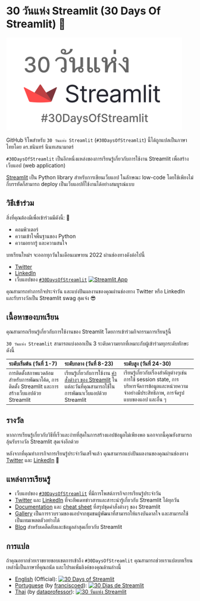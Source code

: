 # 30 วันแห่ง Streamlit (30 Days Of Streamlit) 🎈

<img src='3CF94DF2-800F-4696-BB9E-C86D38B73779.png' height=250>

GitHub รีโพสำหรับ `30 วันแห่ง Streamlit` (`#30DaysOfStreamlit`) นี้ได้ถูกแปลเป็นภาษาไทยโดย ดร.ชนินทร์ นีนทเสนามาตร์

`#30DaysOfStreamlit` เป็นอีกหนึ่งแหล่งของการเรียนรู้เกี่ยวกับการใช้งาน Streamlit เพื่อสร้างเว็บแอป (web application)

[Streamlit](https://streamlit.io) เป็น Python library สำหรับการเขียนเว็บแอป ในลักษณะ low-code โดยใช้เพียงไม่กี่บรรทัดก็สามารถ deploy เป็นเว็บแอปที่ใช้งานได้อย่างสมบูรณ์แบบ


## วิธีเข้าร่วม

สิ่งที่คุณต้องมีเพื่อเข้าร่วมมีดังนี้: 🧠
- คอมพิวเตอร์
- ความเข้าใจพื้นฐานของ Python
- ความอยากรู้ และความสนใจ

บทเรียนใหม่ฯ จะออกทุกวันในเดือนเมษายน 2022 ผ่านช่องทางดังต่อไปนี้
- [Twitter](https://twitter.com/streamlit)
- [LinkedIn](https://www.linkedin.com/company/streamlit/posts/?feedView=all) 
- เว็บแอปของ [`#30DaysOfStreamlit`](https://share.streamlit.io/streamlit/30days/) [![Streamlit App](https://static.streamlit.io/badges/streamlit_badge_black_white.svg)](https://share.streamlit.io/streamlit/30days/)

คุณสามารถทำภารกิจประจำวัน และแบ่งปันผลงานของคุณผ่านช่องทาง Twitter หรือ LinkedIn และรับรางวัลเป็น Streamlit swag สุดเจ๋ง 😎

## เนื้อหาของบทเรียน

คุณสามารถเรียนรู้เกี่ยวกับการใช้งานของ Streamlit โดยการเข้าร่วมกิจกรรมการเรียนรู้นี้

`30 วันแห่ง Streamlit` สามารถแบ่งออกเป็น 3 ระดับความยากที่เหมาะกับผู้เข้าร่วมทุกระดับทักษะดังนี้

| ระดับเริ่มต้น (วันที่ 1-7) | ระดับกลาง (วันที่ 8-23) | ระดับสูง (วันที่ 24-30) |
| :---        |    :----   |          :--- |
| การติดตั้งสภาพแวดล้อมสำหรับการพัฒนาโค้ด, การติดตั้ง Streamlit และการสร้างเว็บแอปด้วย Streamlit  | เรียนรู้เกี่ยวกับการใช้งาน [คำสั่งต่างๆ ของ Streamlit](https://docs.streamlit.io/library/api-reference) ในแต่ละวันที่คุณสามารถใช้ในการพัฒนาเว็บแอปด้วย Streamlit | เรียนรู้เกี่ยวกับเรื่องสำคัญต่างๆเช่น การใช้ session state, การบริหารจัดการข้อมูลและหน่วยความจำอย่างมีประสิทธิภาพ, การจัดรูปแบบของแอป และอื่น ๆ

## รางวัล

หากการเรียนรู้เกี่ยวกับวิธีที่เร็วและง่ายที่สุดในการสร้างแอปข้อมูลไม่เพียงพอ นอกจากนี้คุณยังสามารถลุ้นรับรางวัล Streamlit สุดเจ๋งอีกด้วย

หลังจากที่คุณทำภารกิจการเรียนรู้ประจำวันเสร็จแล้ว คุณสามารถแบ่งปันผลงานของคุณผ่านช่องทาง [Twitter](https://twitter.com/streamlit) และ [LinkedIn](https://www.linkedin.com/company/streamlit/posts/?feedView=all) 🎁

## แหล่งการเรียนรู้

- เว็บแอปของ [`#30DaysOfStreamlit`](https://share.streamlit.io/streamlit/30days/) ที่มีการโพสต์ภารกิจการเรียนรู้ประจำวัน
- [Twitter](https://twitter.com/streamlit) และ [LinkedIn](https://www.linkedin.com/company/streamlit/posts/?feedView=all) ที่จะอัพเดทข่าวสารและสาระน่ารู้เกี่ยวกับ Streamlit ได้ทุกวัน
- [Documentation](https://docs.streamlit.io/) และ [cheat sheet](https://docs.streamlit.io/library/cheatsheet) ที่สรุปชุดคำสั่งต่างๆ ของ Streamlit
- [Gallery](https://streamlit.io/gallery) เป็นการรวบรวมของแอปจากชุมชนผู้พัฒนาที่สามารถให้แรงบันดาลใจ และสามารถใช้เป็นเทมเพลตตัวอย่างได้
- [Blog](https://blog.streamlit.io/how-to-master-streamlit-for-data-science/) สำหรับเคล็ดลับและข้อมูลล่าสุดเกี่ยวกับ Streamlit

## การแปล

ถ้าคุณอยากช่วยเราขยายขอบเขตการเข้าถึง `#30DaysOfStreamlit` คุณสามารถช่วยเราแปลบทเรียนเหล่านี้เป็นภาษาที่คุณถนัด และโปรดเพิ่มลิงค์ของคุณด้านล่างนี้
- [English](https://github.com/streamlit/30days) (Official): [![30 Days of Streamlit](https://static.streamlit.io/badges/streamlit_badge_black_white.svg)](https://share.streamlit.io/streamlit/30days)
- [Portuguese](https://github.com/franciscoed/30days) (by [franciscoed](https://github.com/franciscoed)): [![30 Dias de Streamlit](https://static.streamlit.io/badges/streamlit_badge_black_white.svg)](https://share.streamlit.io/franciscoed/30days)
- [Thai](https://github.com/dataprofessor/30days) (by [dataprofessor](https://github.com/dataprofessor)): [![30 วันแห่ง Streamlit](https://static.streamlit.io/badges/streamlit_badge_black_white.svg)](https://share.streamlit.io/dataprofessor/30days)
